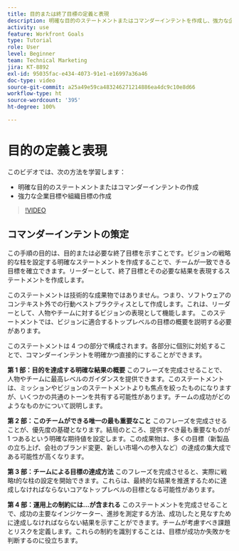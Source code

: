 ```yaml
---
title: 目的または終了目標の定義と表現
description: 明確な目的のステートメントまたはコマンダーインテントを作成し、強力な企業目標や組織目標を作成する方法について説明します。
activity: use
feature: Workfront Goals
type: Tutorial
role: User
level: Beginner
team: Technical Marketing
jira: KT-8892
exl-id: 95035fac-e434-4073-91e1-e16997a36a46
doc-type: video
source-git-commit: a25a49e59ca483246271214886ea4dc9c10e8d66
workflow-type: ht
source-wordcount: '395'
ht-degree: 100%

---
```


# 目的の定義と表現

このビデオでは、次の方法を学習します：

* 明確な目的のステートメントまたはコマンダーインテントの作成
* 強力な企業目標や組織目標の作成

>[!VIDEO](https://video.tv.adobe.com/v/335186/?quality=12&learn=on)

<!--
Your turn graphic
-->

## コマンダーインテントの策定

この手順の目的は、目的または必要な終了目標を示すことです。ビジョンの戦略的な柱を設定する明確なステートメントを作成することで、チームが一致できる目標を確立できます。リーダーとして、終了目標とその必要な結果を表現するステートメントを作成します。

このステートメントは技術的な成果物ではありません。つまり、ソフトウェアのコンテキスト外での行動ベストプラクティスとして作成します。これは、リーダーとして、人物やチームに対するビジョンの表現として機能します。 このステートメントでは、ビジョンに適合するトップレベルの目標の概要を説明する必要があります。

このステートメントは 4 つの部分で構成されます。各部分に個別に対処することで、コマンダーインテントを明確かつ直接的にすることができます。

**第 1 部：目的を達成する明確な結果の概要**
このフレーズを完成させることで、人物やチームに最高レベルのガイダンスを提供できます。このステートメントは、ミッションやビジョンのステートメントよりも焦点を絞ったものになりますが、いくつかの共通のトーンを共有する可能性があります。チームの成功がどのようなものかについて説明します。

**第 2 部：このチームができる唯一の最も重要なこと**
このフレーズを完成させることが、優先度の基礎となります。結局のところ、提供すべき最も重要なものが 1 つあるという明確な期待値を設定します。この成果物は、多くの目標（新製品の立ち上げ、会社のブランド変更、新しい市場への参入など）の達成の集大成である可能性が高くなります。

**第 3 部：チームによる目標の達成方法**
このフレーズを完成させると、実際に戦略t的な柱の設定を開始できます。これらは、最終的な結果を推進するために達成しなければならないコアなトップレベルの目標となる可能性があります。

**第 4 部：運用上の制約には...が含まれる**
このステートメントを完成させることで、成功の主要なインジケーター、進捗を測定する方法、成功したと見なすために達成しなければならない結果を示すことができます。チームが考慮すべき課題とリスクを定義します。これらの制約を識別することは、目標が成功か失敗かを判断するのに役立ちます。
